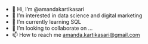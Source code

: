 - 👋 Hi, I’m @amandakartikasari
- 👀 I’m interested in data science and digital marketing
- 🌱 I’m currently learning SQL
- 💞️ I’m looking to collaborate on ...
- 📫 How to reach me amanda.kartikasari@gmail.com

<!---
amandakartikasari/amandakartikasari is a ✨ special ✨ repository because its `README.md` (this file) appears on your GitHub profile.
You can click the Preview link to take a look at your changes.
--->
